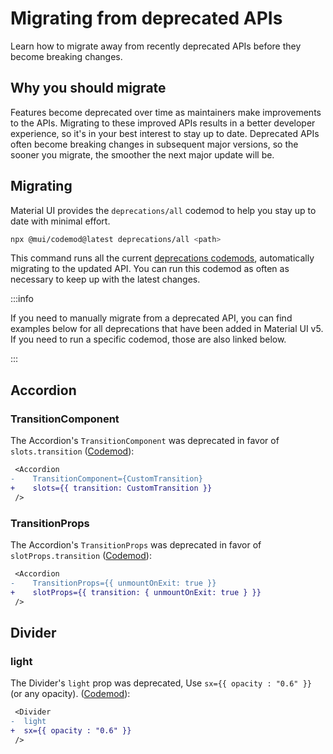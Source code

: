 # Migrating from deprecated APIs

<p class="description">Learn how to migrate away from recently deprecated APIs before they become breaking changes.</p>

## Why you should migrate

Features become deprecated over time as maintainers make improvements to the APIs.
Migrating to these improved APIs results in a better developer experience, so it's in your best interest to stay up to date.
Deprecated APIs often become breaking changes in subsequent major versions, so the sooner you migrate, the smoother the next major update will be.

## Migrating

Material UI provides the `deprecations/all` codemod to help you stay up to date with minimal effort.

```bash
npx @mui/codemod@latest deprecations/all <path>
```

This command runs all the current [deprecations codemods](https://github.com/mui/material-ui/tree/master/packages/mui-codemod#deprecations), automatically migrating to the updated API.
You can run this codemod as often as necessary to keep up with the latest changes.

:::info

If you need to manually migrate from a deprecated API, you can find examples below for all deprecations that have been added in Material UI v5.
If you need to run a specific codemod, those are also linked below.

:::

## Accordion

### TransitionComponent

The Accordion's `TransitionComponent` was deprecated in favor of `slots.transition` ([Codemod](https://github.com/mui/material-ui/tree/master/packages/mui-codemod#accordion-props)):

```diff
 <Accordion
-    TransitionComponent={CustomTransition}
+    slots={{ transition: CustomTransition }}
 />
```

### TransitionProps

The Accordion's `TransitionProps` was deprecated in favor of `slotProps.transition` ([Codemod](https://github.com/mui/material-ui/tree/master/packages/mui-codemod#accordion-props)):

```diff
 <Accordion
-    TransitionProps={{ unmountOnExit: true }}
+    slotProps={{ transition: { unmountOnExit: true } }}
 />
```

## Divider

### light

The Divider's `light` prop was deprecated, Use `sx={{ opacity : "0.6" }}` (or any opacity). ([Codemod](https://github.com/mui/material-ui/tree/HEAD/packages/mui-codemod#divider-props)):

```diff
 <Divider
-  light
+  sx={{ opacity : "0.6" }}
 />
```
